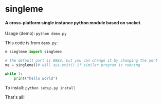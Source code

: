 # singleme
#### A cross-platform single instance python module based on socket.

Usage (demo): `python demo.py`

This code is from `demo.py`:
```python
m singleme import singleme

# the default port is 8989, but you can change it by changing the port address. me = singleme(port=7070)
me = singleme()# will sys.exit() if similar program is running

while 1:
	print("hello world")
```

To install: `python setup.py install`

That's all!
